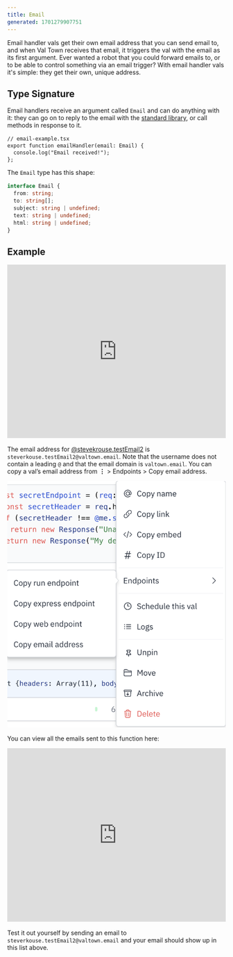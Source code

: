 ```yaml
---
title: Email
generated: 1701279907751
---
```


Email handler vals get their own email address that you can send email
to, and when Val Town receives that email, it triggers the val with the email
as its first argument. Ever wanted a robot that you could forward emails to,
or to be able to control something via an email trigger? With email
handler vals it's simple: they get their own, unique address.

## Type Signature

Email handlers receive an argument called `Email` and can do anything with it:
they can go on to reply to the email with the [standard library](/reference/val-town-standard-library/),
or call methods in response to it.

```tsx
// email-example.tsx
export function emailHandler(email: Email) {
  console.log("Email received!");
};
```

The `Email` type has this shape:

```ts
interface Email {
  from: string;
  to: string[];
  subject: string | undefined;
  text: string | undefined;
  html: string | undefined;
}
```

## Example

<div class="not-content">
  <iframe src="https://www.val.town/embed/stevekrouse.testEmail2" width="100%" frameborder="no" style="height: 400px;">
    &#x20;
  </iframe>
</div>

The email address for
[@stevekrouse.testEmail2](https://www.val.town/v/stevekrouse.testEmail) is
`steverkouse.testEmail2@valtown.email`. Note that the username does not contain
a leading `@` and that the email domain is `valtown.email`. You can copy a val’s
email address from **⋮** > Endpoints > Copy email address.

![Untitled](./email-handler-val/untitled.png)

You can view all the emails sent to this function here:

<div class="not-content">
  <iframe src="https://www.val.town/embed/stevekrouse.testEmails" width="100%" frameborder="no" style="height: 400px;">
    &#x20;
  </iframe>
</div>

Test it out yourself by sending an email to
`steverkouse.testEmail2@valtown.email` and your email should show up in this
list above.
